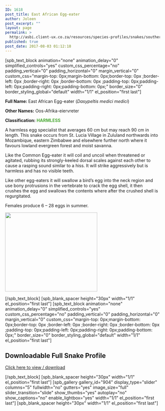 ```yaml
---
ID: 1618
post_title: East African Egg-eater
author: Joleen
post_excerpt: ""
layout: page
permalink: >
  http://asbi.client-ux.co.za/resources/species-profiles/snakes/southern-africa/east-african-egg-eater/
published: true
post_date: 2017-08-03 01:12:18
---
```

[spb_text_block animation="none" animation_delay="0" simplified_controls="yes" custom_css_percentage="no" padding_vertical="0" padding_horizontal="0" margin_vertical="0" custom_css="margin-top: 0px;margin-bottom: 0px;border-top: 0px ;border-left: 0px ;border-right: 0px ;border-bottom: 0px ;padding-top: 0px;padding-left: 0px;padding-right: 0px;padding-bottom: 0px;" border_size="0" border_styling_global="default" width="1/1" el_position="first last"]

<strong>Full Name: </strong>East African Egg-eater (<em>Dasypeltis medici medici</em>)

<strong>Other Names:</strong> Oos-Afrika-eiervreter

<strong>Classification:</strong> <strong><span style="color: #4ca937;">HARMLESS</span></strong>

A harmless egg specialist that averages 60 cm but may reach 90 cm in length. This snake occurs from St. Lucia Village in Zululand northwards into Mozambique, eastern Zimbabwe and elsewhere further north where it favours lowland evergreen forest and moist savanna.

Like the Common Egg-eater it will coil and uncoil when threatened or agitated, rubbing its strongly-keeled dorsal scales against each other to cause a rasping sound similar to a hiss. It will strike aggressively but is harmless and has no visible teeth.

Like other egg-eaters it will swallow a bird’s egg into the neck region and use bony protrusions in the vertebrate to crack the egg shell, it then crushes the egg and swallows the contents where after the crushed shell is regurgitated.

Females produce 6 – 28 eggs in summer.

<a href="http://asbi.client-ux.co.za/wp-content/uploads/2016/06/East_African_Egg-eater_DIST_web.jpg"><img class="alignnone wp-image-814 size-medium" src="http://asbi.client-ux.co.za/wp-content/uploads/2016/06/East_African_Egg-eater_DIST_web-300x257.jpg" width="300" height="257" /></a>

[/spb_text_block] [spb_blank_spacer height="30px" width="1/1" el_position="first last"] [spb_text_block animation="none" animation_delay="0" simplified_controls="yes" custom_css_percentage="no" padding_vertical="0" padding_horizontal="0" margin_vertical="0" custom_css="margin-top: 0px;margin-bottom: 0px;border-top: 0px ;border-left: 0px ;border-right: 0px ;border-bottom: 0px ;padding-top: 0px;padding-left: 0px;padding-right: 0px;padding-bottom: 0px;" border_size="0" border_styling_global="default" width="1/1" el_position="first last"]
<h2>Downloadable Full Snake Profile</h2>
<a href="http://asbi.client-ux.co.za/wp-content/uploads/2016/06/20170612_ASI_SP_East_African_Egg-eater_A4_DESKTOP.pdf" target="_blank">Click here to view / download</a>

[/spb_text_block] [spb_blank_spacer height="30px" width="1/1" el_position="first last"] [spb_gallery gallery_id="904" display_type="slider" columns="5" fullwidth="no" gutters="yes" image_size="full" slider_transition="slide" show_thumbs="yes" autoplay="no" show_captions="no" enable_lightbox="yes" width="1/1" el_position="first last"] [spb_blank_spacer height="30px" width="1/1" el_position="first last"]